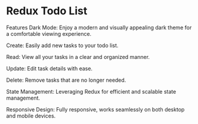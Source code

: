 # Redux Todo List

Features
Dark Mode: Enjoy a modern and visually appealing dark theme for a comfortable viewing experience.

Create: Easily add new tasks to your todo list.

Read: View all your tasks in a clear and organized manner.

Update: Edit task details with ease.

Delete: Remove tasks that are no longer needed.

State Management: Leveraging Redux for efficient and scalable state management.

Responsive Design: Fully responsive, works seamlessly on both desktop and mobile devices.

